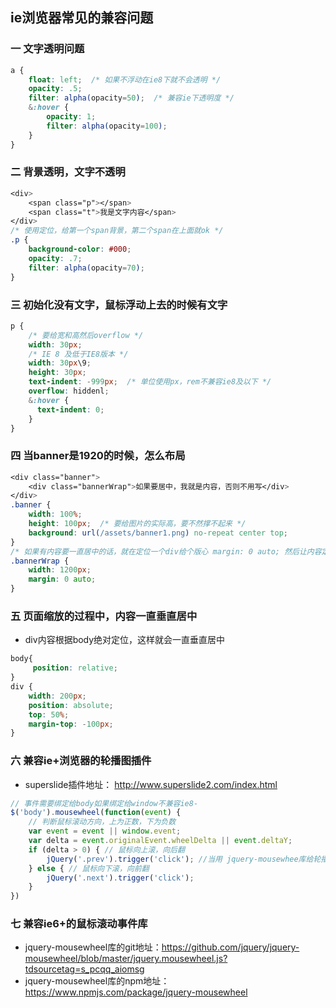 ## ie浏览器常见的兼容问题

###  一  文字透明问题

``` scss
a {
    float: left;  /* 如果不浮动在ie8下就不会透明 */
    opacity: .5;
    filter: alpha(opacity=50);  /* 兼容ie下透明度 */
    &:hover {
        opacity: 1;
        filter: alpha(opacity=100);
    }
}
``` 

###  二  背景透明，文字不透明

``` scss
<div>
    <span class="p"></span>
    <span class="t">我是文字内容</span>
</div>
/* 使用定位，给第一个span背景，第二个span在上面就ok */
.p {
    background-color: #000;
    opacity: .7;
    filter: alpha(opacity=70);
}
``` 

###  三  初始化没有文字，鼠标浮动上去的时候有文字

``` scss
p {
    /* 要给宽和高然后overflow */
    width: 30px; 
    /* IE 8 及低于IE8版本 */
    width: 30px\9;
    height: 30px;
    text-indent: -999px;  /* 单位使用px，rem不兼容ie8及以下 */
    overflow: hiddenl;
    &:hover {
      text-indent: 0;
    }
}
``` 

###  四  当banner是1920的时候，怎么布局

``` scss
<div class="banner">
    <div class="bannerWrap">如果要居中，我就是内容，否则不用写</div>
</div>
.banner {
    width: 100%;
    height: 100px;  /* 要给图片的实际高，要不然撑不起来 */
    background: url(/assets/banner1.png) no-repeat center top;
}
/* 如果有内容要一直居中的话，就在定位一个div给个版心 margin: 0 auto; 然后让内容定位或者居中就行 */
.bannerWrap {
    width: 1200px;
    margin: 0 auto; 
}
``` 

###  五  页面缩放的过程中，内容一直垂直居中
- div内容根据body绝对定位，这样就会一直垂直居中
``` scss
body{
     position: relative;
}
div {
    width: 200px;
    position: absolute;
    top: 50%;
    margin-top: -100px;
}
``` 

###  六  兼容ie+浏览器的轮播图插件

- superslide插件地址： http://www.superslide2.com/index.html
``` javascript
// 事件需要绑定给body如果绑定给window不兼容ie8-
$('body').mousewheel(function(event) {
    // 判断鼠标滚动方向，上为正数，下为负数
    var event = event || window.event;
    var delta = event.originalEvent.wheelDelta || event.deltaY;
    if (delta > 0) { // 鼠标向上滚，向后翻
        jQuery('.prev').trigger('click'); //当用 jquery-mousewhee库给轮播图加鼠标滑动翻页的时候，只需要引用向前向后翻页的点击事件就行
    } else { // 鼠标向下滚，向前翻
        jQuery('.next').trigger('click');
    }
})
``` 

###  七  兼容ie6+的鼠标滚动事件库

- jquery-mousewheel库的git地址：https://github.com/jquery/jquery-mousewheel/blob/master/jquery.mousewheel.js?tdsourcetag=s_pcqq_aiomsg
-  jquery-mousewheel库的npm地址：https://www.npmjs.com/package/jquery-mousewheel